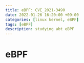 ```yaml
---
title: eBPF: CVE_2021-3490
date: 2022-01-26 16:20:00 +09:00
categories: [linux kernel, eBPF]
tags: [eBPF]
description: studying abt eBPF
---
```


# eBPF
